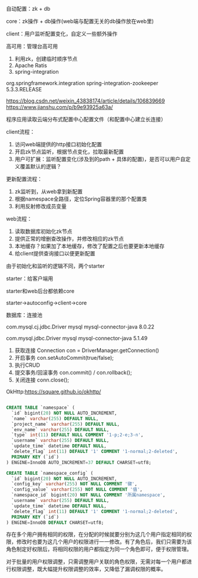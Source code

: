 自动配置：zk + db

core：zk操作 + db操作(web端与配置无关的db操作放在web里)

client：用户监听配置变化，自定义一些额外操作

高可用：管理台高可用
1. 利用zk，创建临时顺序节点
2. Apache Ratis
3. spring-integration

<dependency>
    <groupId>org.springframework.integration</groupId>
    <artifactId>spring-integration-zookeeper</artifactId>
    <version>5.3.3.RELEASE</version>
</dependency>

https://blog.csdn.net/weixin_43838174/article/details/106839669
https://www.jianshu.com/p/b9e93925a63a/

程序应用读取云端分布式配置中心配置文件（和配置中心建立长连接）

client流程：
1. 访问web端提供的http接口初始化配置
2. 开启zk节点监听，根据节点变化，拉取最新配置
4. 用户可扩展：监听配置变化(涉及到的path + 具体的配置)，是否可以用户自定义覆盖默认的逻辑？

更新配置流程：
1. zk监听到，从web拿到新配置
2. 根据namespace全路径，定位Spring容器里的那个配置类
3. 利用反射修改成员变量

web流程：
1. 读取数据库初始化zk节点
2. 提供正常的增删查改操作，并修改相应的zk节点
3. 本地缓存？如果加了本地缓存，修改了配置之后也要更新本地缓存
4. 给client提供查询接口以便更新配置


由于初始化和监听的逻辑不同，两个starter

starter：给客户端用

starter和web后台都依赖core

starter->autoconfig->client->core


数据库：连接池


com.mysql.cj.jdbc.Driver
<dependency>
    <groupId>mysql</groupId>
    <artifactId>mysql-connector-java</artifactId>
    <version>8.0.22</version>
</dependency>


com.mysql.jdbc.Driver
<dependency>
    <groupId>mysql</groupId>
    <artifactId>mysql-connector-java</artifactId>
    <version>5.1.49</version>
</dependency>


1. 获取连接 Connection con = DriverManager.getConnection()
2. 开启事务 con.setAutoCommit(true/false);
3. 执行CRUD
4. 提交事务/回滚事务 con.commit() / con.rollback();
5. 关闭连接 conn.close();

OkHttp:https://square.github.io/okhttp/


```sql

CREATE TABLE `namespace` (
  `id` bigint(20) NOT NULL AUTO_INCREMENT,
  `name` varchar(255) DEFAULT NULL,
  `project_name` varchar(255) DEFAULT NULL,
  `env_name` varchar(255) DEFAULT NULL,
  `type` int(11) DEFAULT NULL COMMENT '1-p;2-e;3-n',
  `username` varchar(255) DEFAULT NULL,
  `update_time` datetime DEFAULT NULL,
  `delete_flag` int(11) DEFAULT '1' COMMENT '1-normal;2-deleted',
  PRIMARY KEY (`id`)
) ENGINE=InnoDB AUTO_INCREMENT=37 DEFAULT CHARSET=utf8;

CREATE TABLE `namespace_config` (
  `id` bigint(20) NOT NULL AUTO_INCREMENT,
  `config_key` varchar(255) NOT NULL COMMENT '键',
  `config_value` varchar(255) NOT NULL COMMENT '值',
  `namespace_id` bigint(20) NOT NULL COMMENT '所属namespace',
  `username` varchar(255) DEFAULT NULL,
  `update_time` datetime DEFAULT NULL,
  `delete_flag` int(11) DEFAULT '1' COMMENT '1-normal;2-deleted',
  PRIMARY KEY (`id`)
) ENGINE=InnoDB DEFAULT CHARSET=utf8;

```
存在多个用户拥有相同的权限，在分配的时候就要分别为这几个用户指定相同的权限，修改时也要为这几个用户的权限进行一一修改。有了角色后，我们只需要为该角色制定好权限后，将相同权限的用户都指定为同一个角色即可，便于权限管理。

对于批量的用户权限调整，只需调整用户关联的角色权限，无需对每一个用户都进行权限调整，既大幅提升权限调整的效率，又降低了漏调权限的概率。

```sql

```
